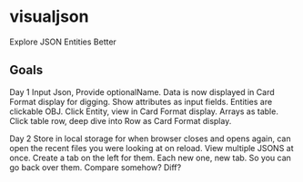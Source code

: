 # visualjson
Explore JSON Entities Better


## Goals

Day 1
    Input Json, Provide optionalName.
    Data is now displayed in Card Format display for digging.
        Show attributes as input fields.
        Entities are clickable OBJ.
        Click Entity, view in Card Format display.
        Arrays as table.
        Click table row, deep dive into Row as Card Format display.

Day 2
Store in local storage for when browser closes and opens again, can open the recent files you were looking at on reload.
View multiple JSONS at once. Create a tab on the left for them. Each new one, new tab. So you can go back over them.
Compare somehow? Diff?
